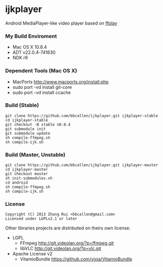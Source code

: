 ijkplayer
=========
Android MediaPlayer-like video player based on [ffplay](http://ffmpeg.org)

### My Build Enviroment
- Mac OS X 10.8.4
- ADT v22.0.4-741630
- NDK r9

### Dependent Tools (Mac OS X)
- MacPorts http://www.macports.org/install.php
 - sudo port -vd install git-core
 - sudo port -vd install ccache

### Build (Stable)
	git clone https://github.com/bbcallen/ijkplayer.git ijkplayer-stable
	cd ijkplayer-stable
	git checkout -B stable n0.0.4
	git submodule init
	git submodule update
	sh compile-ffmpeg.sh
	sh compile-ijk.sh

### Build (Master, Unstable)
	git clone https://github.com/bbcallen/ijkplayer.git ijkplayer-master
	cd ijkplayer-master
	git checkout master
	sh init-submodules.sh
	cd android
	sh compile-ffmpeg.sh
	sh compile-ijk.sh

### License
	Copyright (C) 2013 Zhang Rui <bbcallen@gmail.com> 
	Licensed under LGPLv2.1 or later

Other libraries projects are distributed on theirs own license:
- LGPL
  - FFmpeg http://git.videolan.org/?p=ffmpeg.git
  - libVLC http://git.videolan.org/?p=vlc.git
- Apache License v2
  - VitamioBundle https://github.com/yixia/VitamioBundle

